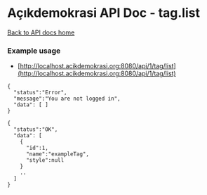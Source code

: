 # Açıkdemokrasi API Doc - tag.list

[Back to API docs home](Home)

### Example usage

- [http://localhost.acikdemokrasi.org:8080/api/1/tag/list](http://localhost.acikdemokrasi.org:8080/api/1/tag/list)

```
{
  "status":"Error",
  "message":"You are not logged in",
  "data": [ ]
}
```
```
{
  "status":"OK",
  "data": [
    {
      "id":1,
      "name":"exampleTag",
      "style":null
    }
    ..
  ]
}
```